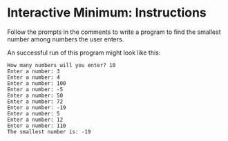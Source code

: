 # Interactive Minimum: Instructions  

Follow the prompts in the comments to write a program to find the smallest number among numbers the user enters.

An successful run of this program might look like this:

```
How many numbers will you enter? 10
Enter a number: 3
Enter a number: 4
Enter a number: 100
Enter a number: -5
Enter a number: 50
Enter a number: 72
Enter a number: -19
Enter a number: 5
Enter a number: 12
Enter a number: 110
The smallest number is: -19
```